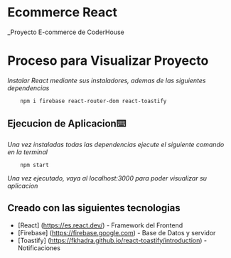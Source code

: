 # Ecommerce React 
_Proyecto E-commerce de CoderHouse

# Proceso para Visualizar Proyecto
_Instalar React mediante sus instaladores, ademas de las siguientes dependencias_

```
    npm i firebase react-router-dom react-toastify
```

## Ejecucion de Aplicacion⌨️

_Una vez instaladas todas las dependencias ejecute el siguiente comando en la terminal_

```
    npm start
```

_Una vez ejecutado, vaya al localhost:3000 para poder visualizar su aplicacion_

## Creado con las siguientes tecnologias

* [React] (https://es.react.dev/) - Framework del Frontend
* [Firebase] (https://firebase.google.com) - Base de Datos y servidor 
* [Toastify] (https://fkhadra.github.io/react-toastify/introduction) - Notificaciones
